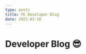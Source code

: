 ```yaml
---
type: posts
title: FE Developer Blog
date: 2021-03-18
---
```


# <FrontEnd /> Developer Blog <g-emoji class="g-emoji" alias="sunglasses" fallback-src="https://github.githubassets.com/images/icons/emoji/unicode/1f60e.png">😎</g-emoji>

